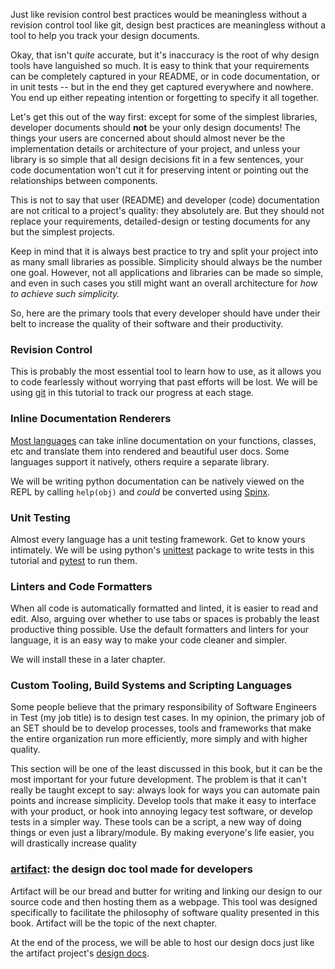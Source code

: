 Just like revision control best practices would be meaningless without a
revision control tool like git, design best practices are meaningless without a
tool to help you track your design documents.

Okay, that isn't *quite* accurate, but it's inaccuracy is the root of why design
tools have languished so much. It is easy to think that your requirements can be
completely captured in your README, or in code documentation, or in unit tests
-- but in the end they get captured everywhere and nowhere. You end up either
repeating intention or forgetting to specify it all together.

Let's get this out of the way first: except for some of the simplest libraries,
developer documents should **not** be your only design documents! The things
your users are concerned about should almost never be the implementation details
or architecture of your project, and unless your library is so simple that all
design decisions fit in a few sentences, your code documentation won't cut it
for preserving intent or pointing out the relationships between components.

This is not to say that user (README) and developer (code) documentation are not
critical to a project's quality: they absolutely are. But they should not
replace your requirements, detailed-design or testing documents for any but the
simplest projects.

Keep in mind that it is always best practice to try and split your project into
as many small libraries as possible. Simplicity should always be the number one
goal. However, not all applications and libraries can be made so simple, and even
in such cases you still might want an overall architecture for _how to achieve
such simplicity._

So, here are the primary tools that every developer should have under their belt
to increase the quality of their software and their productivity.

### Revision Control
This is probably the most essential tool to learn how to use, as it allows you
to code fearlessly without worrying that past efforts will be lost. We will be
using [git][1] in this tutorial to track our progress at each stage.

### Inline Documentation Renderers
[Most languages][2] can take inline documentation on your functions, classes,
etc and translate them into rendered and beautiful user docs. Some languages
support it natively, others require a separate library.

We will be writing python documentation can be natively viewed on the REPL by
calling `help(obj)` and *could* be converted using [Spinx][4].

### Unit Testing
Almost every language has a unit testing framework. Get to know yours
intimately. We will be using python's [unittest][5] package to write tests in
this tutorial and [pytest][6] to run them.

### Linters and Code Formatters
When all code is automatically formatted and linted, it is easier to read and
edit. Also, arguing over whether to use tabs or spaces is probably the least
productive thing possible. Use the default formatters and linters for your
language, it is an easy way to make your code cleaner and simpler.

We will install these in a later chapter.

### Custom Tooling, Build Systems and Scripting Languages
Some people believe that the primary responsibility of Software Engineers in
Test (my job title) is to design test cases. In my opinion, the primary job of
an SET should be to develop processes, tools and frameworks that make the entire
organization run more efficiently, more simply and with higher quality.

This section will be one of the least discussed in this book, but it can be the
most important for your future development. The problem is that it can't really
be taught except to say: always look for ways you can automate pain points and
increase simplicity. Develop tools that make it easy to interface with your
product, or hook into annoying legacy test software, or develop tests in a
simpler way. These tools can be a script, a new way of doing things or even
just a library/module. By making everyone's life easier, you will drastically
increase quality

### [artifact][7]: the design doc tool made for developers
Artifact will be our bread and butter for writing and linking our design to our
source code and then hosting them as a webpage. This tool was designed
specifically to facilitate the philosophy of software quality presented in this
book. Artifact will be the topic of the next chapter.

At the end of the process, we will be able to host our design docs just like the
artifact project's [design docs][8].

[1]: https://git-scm.com/
[2]: http://rosettacode.org/wiki/Documentation
[3]: https://doc.rust-lang.org/std/
[4]: http://www.sphinx-doc.org/en/1.5.1/
[5]: https://docs.python.org/3.6/library/unittest.html
[6]: http://doc.pytest.org/en/latest/
[7]: https://github.com/vitiral/artifact
[8]: http://vitiral.github.io/artifact/#artifacts/REQ-1
